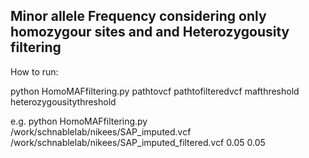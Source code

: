 ## Minor allele Frequency considering only homozygour sites and and Heterozygousity filtering 

How to run:

python HomoMAFfiltering.py pathtovcf pathtofilteredvcf mafthreshold heterozygousitythreshold

e.g. python HomoMAFfiltering.py /work/schnablelab/nikees/SAP_imputed.vcf /work/schnablelab/nikees/SAP_imputed_filtered.vcf 0.05 0.05